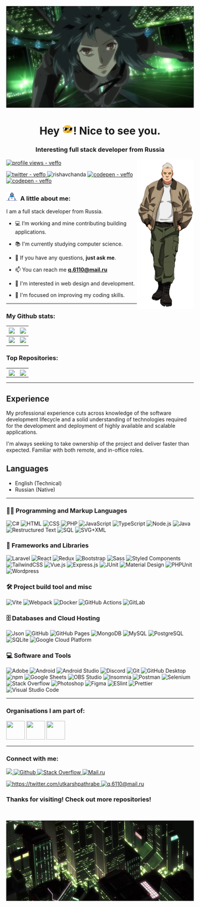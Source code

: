<a href="#">
    <img src="assets/images/banner.webp" alt="banner" />
</a>

<h1 align="center">
    Hey <a href="#"><img width="30" src="assets/icons/blob-sunglasses.gif" /></a>! Nice to see you.
</h1>

<h3 align="center">
    Interesting full stack developer from Russia
</h3>

<a href="#">
    <img align="right" height="400" src="assets/images/sidebar.png" alt="sidebar" />
</a>

<!--
<picture>
    <source
        srcset="assets/images/sidebar.jpg"
        media="(prefers-color-scheme: dark)"
    />
    <source
        srcset="assets/images/sidebar.jpg"
        media="(prefers-color-scheme: light), (prefers-color-scheme: no-preference)"
    />
    <img src="assets/images/sidebar.jpg" />
</picture>
-->
<!--
<picture>
    <source media="(prefers-color-scheme: dark)" srcset="https://user-images.githubusercontent.com/25423296/163456776-7f95b81a-f1ed-45f7-b7ab-8fa810d529fa.png">
    <img alt="Shows an illustrated sun in light color mode and a moon with stars in dark color mode." src="https://user-images.githubusercontent.com/25423296/163456779-a8556205-d0a5-45e2-ac17-42d089e3c3f8.png">
</picture>
-->

<p>
    <a href="#">
        <img src="https://komarev.com/ghpvc/?username=rishavchanda&label=Profile%20views&color=0e75b6&style=flat" alt="profile views - veffo" />
    </a>
</p>

<p>
    <a href="https://twitter.com/rishavchanda" target="blank">
        <img src="https://img.shields.io/twitter/follow/rishavchanda?logo=twitter&style=for-the-badge" alt="twitter - veffo" />
    </a>
    <img src="https://img.shields.io/badge/Hire1%20Me%20on-Upwork-brightgreen?logo=upwork&style=for-the-badge" alt="rishavchanda" />
    <a href="https://codepen.io/veffo" target="blank">
        <img src="https://img.shields.io/badge/CodePen%20veffo%20on-Upwork-brightgreen?logo=codepen&logoColor=black&style=for-the-badge" alt="codepen - veffo" />
        <img src="https://img.shields.io/badge/CodePen%veffo-white?&logo=codepen&logoColor=black&style=for-the-badge" alt="codepen - veffo" />
    </a>
</p>

### <img width="30" src="assets/images/dev.gif" alt="developer" /> &nbsp;A little about me:

I am a full stack developer from Russia.

- 💻 I’m working and mine contributing building applications.

- 📚 I'm currently studying computer science.

- 💬 If you have any questions, **just ask me**.

- 📫 You can reach me **q.6110@mail.ru**

- 🌵 I'm interested in web design and development.

- 🎯 I'm focused on improving my coding skills.

---

<!--
github, default, buefy, swift, transparent, vue
-->

### My Github stats:

<table>
    <thead>
        <tr>
            <th>
                <img src="https://github-profile-summary-cards.vercel.app/api/cards/profile-details?username=veffo&theme=github" />
            </th>
            <th>
                <img src="https://github-readme-streak-stats.herokuapp.com/?user=anuraghazra&theme=buefy&background=white" />
            </th>
        </tr>
    </thead>
    <tbody>
        <tr>
            <td>
                <img src="https://github-readme-stats.vercel.app/api?username=veffo&show_icons=true&locale=en&theme=buefy&count_private=true&include_all_commits=true&hide_border=true" />
            </td>
            <td>
                <img src="https://github-readme-stats.vercel.app/api/top-langs?username=anuraghazra&show_icons=true&locale=en&layout=compact&theme=buefy&langs_count=6&hide_border=true" />
            </td>
        </tr>
    </tbody>
</table>

### Top Repositories:

<table>
    <tbody>
        <tr>
            <td>
                <a href="https://github.com/anuraghazra/github-readme-stats" target="_blank">
                    <img align="center" src="https://github-readme-stats.vercel.app/api/pin/?username=anuraghazra&repo=github-readme-stats&theme=buefy" />
                </a>
            </td>
            <td>
                <a href="https://github.com/anuraghazra/anuraghazra.github.io" target="_blank">
                    <img align="center" src="https://github-readme-stats.vercel.app/api/pin/?username=anuraghazra&repo=anuraghazra.github.io&theme=buefy" />
                </a>
            </td>
        </tr>
    </tbody>
</table>

---

## Experience

My professional experience cuts across knowledge of the software development lifecycle and a solid understanding of technologies required for the development and deployment of highly available and scalable applications.

I'm always seeking to take ownership of the project and deliver faster than expected. Familiar with both remote, and in-office roles.

## Languages
- English (Technical)
- Russian (Native)

---

### :woman_technologist: Programming and Markup Languages

<p>
    <img alt="C#" src="https://custom-icon-badges.demolab.com/badge/C%23-68217A.svg?logo=cs2&logoColor=white" />
    <img alt="HTML" src="https://img.shields.io/badge/HTML-E34F26.svg?logo=html5&logoColor=white" />
    <img alt="CSS" src="https://img.shields.io/badge/CSS-1572B6.svg?logo=css3&logoColor=white" />
    <img alt="PHP" src="https://img.shields.io/badge/PHP-777BB4.svg?logo=php&logoColor=white" />
    <img alt="JavaScript" src="https://img.shields.io/badge/JavaScript-F7DF1E.svg?logo=javascript&logoColor=black" />
    <img alt="TypeScript" src="https://img.shields.io/badge/TypeScript-007ACC.svg?logo=typescript&logoColor=white" />
    <img alt="Node.js" src="https://img.shields.io/badge/Node.js-43853D.svg?logo=node.js&logoColor=white" />
    <img alt="Java" src="https://custom-icon-badges.demolab.com/badge/Java-007396.svg?logo=java&logoColor=white" />
    <img alt="Restructured Text" src="https://img.shields.io/badge/Restructured Text-3a4148.svg?logo=readthedocs&logoColor=white" />
    <img alt="SQL" src="https://custom-icon-badges.demolab.com/badge/SQL-025E8C.svg?logo=database&logoColor=white" />
    <img alt="SVG+XML" src="https://img.shields.io/badge/SVG%2BXML-e0982c.svg?logo=svg&logoColor=white" />
</p>

### 🧰 Frameworks and Libraries

<p>
    <img alt="Laravel" src="https://img.shields.io/badge/-Laravel-00599C?style=flat-square&logo=Laravel" />
    <img alt="React" src="https://img.shields.io/badge/-React-45b8d8?style=flat-square&logo=react&logoColor=white" />
    <img alt="Redux" src="https://img.shields.io/badge/-Redux-764ABC?style=flat-square&logo=redux&logoColor=white" />
    <img alt="Bootstrap" src="https://img.shields.io/badge/Bootstrap-7952B3.svg?logo=bootstrap&logoColor=white" />
    <img alt="Sass" src="https://img.shields.io/badge/-Sass-CC6699?style=flat-square&logo=sass&logoColor=white" />
    <img alt="Styled Components" src="https://img.shields.io/badge/-Styled_Components-db7092?style=flat-square&logo=styled-components&logoColor=white" />
    <img alt="TailwindCSS" src="https://img.shields.io/badge/-TailwindCSS-%231a202c?style=flat-square&logo=tailwind-css" />
    <img alt="Vue.js" src="https://img.shields.io/static/v1?label=&message=Vue.js&color=4FC08D&logo=vuedotjs&logoColor=white" />
    <img alt="Express.js" src="https://img.shields.io/badge/Express.js-404d59.svg?logo=express&logoColor=white" />
    <img alt="JUnit" src="https://custom-icon-badges.demolab.com/badge/JUnit-25A162.svg?logo=check-circle&logoColor=white" />
    <img alt="Material Design" src="https://img.shields.io/badge/Material%20Design-0081CB.svg?logo=material-design&logoColor=white" />
    <img alt="PHPUnit" src="https://custom-icon-badges.demolab.com/badge/PHPUnit-366488.svg?logo=test-tube&logoColor=white" />
    <img alt="Wordpress" src="https://img.shields.io/badge/Wordpress-21759B?logo=wordpress&logoColor=white" />
</p>

### 🛠️ Project build tool and misc

<p>
    <img alt="Vite" src="https://img.shields.io/badge/-Vite-%23646CFF?style=flat-square&logo=vite&logoColor=white" />
    <img alt="Webpack" src="https://img.shields.io/badge/-Webpack-2B3A42?style=flat-square&logo=webpack&logoColor=white" />
    <img alt="Docker" src="https://img.shields.io/badge/-Docker-46a2f1?style=flat-square&logo=docker&logoColor=white" />
    <img alt="GitHub Actions" src="https://img.shields.io/badge/-Github_Actions-2088FF?style=flat-square&logo=github-actions&logoColor=white" />
    <img alt="GitLab" src="https://img.shields.io/badge/-GitLab-FCA121?style=flat-square&logo=gitlab" />
</p>

### 🗄️ Databases and Cloud Hosting

<p>
    <img alt="Json" src="https://img.shields.io/badge/json-5E5C5C?style=flat&logo=json&logoColor=white" />
    <img alt="GitHub" src="https://img.shields.io/badge/-GitHub-181717?style=flat-square&logo=github" />
    <img alt="GitHub Pages" src="https://img.shields.io/badge/GitHub%20Pages-327FC7.svg?logo=github&logoColor=white" />
    <img alt="MongoDB" src ="https://img.shields.io/badge/MongoDB-4ea94b.svg?logo=mongodb&logoColor=white" />
    <img alt="MySQL" src="https://img.shields.io/badge/MySQL-F6A113.svg?logo=mysql&logoColor=white" />
    <img alt="PostgreSQL" src ="https://img.shields.io/badge/PostgreSQL-316192.svg?logo=postgresql&logoColor=white" />
    <img alt="SQLite" src ="https://img.shields.io/badge/SQLite-07405e.svg?logo=sqlite&logoColor=white" />
    <img alt="Google Cloud Platform" src="https://img.shields.io/badge/-Google_Cloud_Platform-1a73e8?style=flat-square&logo=google-cloud&logoColor=white" />
</p>

### 💻 Software and Tools

<p>
    <img alt="Adobe" src="https://img.shields.io/badge/Adobe-FF0000.svg?logo=adobe&logoColor=white" />
    <img alt="Android" src="https://img.shields.io/badge/Android-3DDC84?logo=android&logoColor=white" />
    <img alt="Android Studio" src="https://img.shields.io/badge/Android%20Studio-008678.svg?logo=android-studio&logoColor=white" />
    <img alt="Discord" src="https://img.shields.io/badge/-Discord-5865F2.svg?logo=discord&logoColor=white" />
    <img alt="Git" src="https://img.shields.io/badge/Git-F05033.svg?logo=git&logoColor=white" />
    <img alt="GitHub Desktop" src="https://img.shields.io/badge/GitHub%20Desktop-8034A9.svg?logo=github&logoColor=white" />
    <img alt="npm" src="https://img.shields.io/badge/-NPM-CB3837?style=flat-square&logo=npm&logoColor=white" />
    <img alt="Google Sheets" src="https://img.shields.io/badge/Sheets-34A853.svg?logo=google%20sheets&logoColor=white" />
    <img alt="OBS Studio" src="https://img.shields.io/badge/-OBS-302E31?logo=obs-studio&logoColor=white" />
    <img alt="Insomnia" src="https://img.shields.io/badge/-Insomnia-5849BE?style=flat-square&logo=insomnia&logoColor=white" />
    <img alt="Postman" src="https://img.shields.io/badge/Postman-FF6C37?logo=postman&logoColor=white" />
    <img alt="Selenium" src="https://img.shields.io/static/v1?label=&message=Selenium&color=43B02A&logo=selenium&logoColor=white" />
    <img alt="Stack Overflow" src="https://img.shields.io/badge/-Stack%20Overflow-FE7A16?logo=stack-overflow&logoColor=white" />
    <img alt="Photoshop" src="https://img.shields.io/badge/Adobe%20Photoshop-31A8FF?style=flat&logo=Adobe%20Photoshop&logoColor=black" />
    <img alt="Figma" src="https://img.shields.io/badge/Figma-F24E1E?style=flat&logo=figma&logoColor=white" />
    <img alt="ESlint" src="https://img.shields.io/badge/-ESLint-%234B32C3?style=flat-square&logo=eslint" />
    <img alt="Prettier" src="https://img.shields.io/badge/-Prettier-%23F7B93E?style=flat-square&logo=prettier&logoColor=ffffff" />
    <img alt="Visual Studio Code" src="https://img.shields.io/badge/Visual%20Studio%20Code-0078d7.svg?logo=visual-studio-code&logoColor=white" />
</p>

---

### Organisations I am part of:

<p>
    <img width= "50" height= "50" src= "https://avatars.githubusercontent.com/u/66388388?s=88&v=4" />
    <img width= "50" height= "50" src= "https://avatars.githubusercontent.com/u/35373879?s=60&v=4" />
    <img width= "50" height= "50" src= "https://avatars.githubusercontent.com/u/87652881?s=200&v=4" />
</p>

---

### Connect with me:

<p>
    <a href="https://t.me/moepoi" target="_blank">
        <img src="https://img.shields.io/badge/Telegram-%40moepoi-28a8ea" />
    </a>
    <a href="#">
        <img alt="Github" src="http://img.shields.io/badge/-@veffo-black?style=flat-square&logo=github&link=https://github.com/Defcon27/" />
    </a>
    <a href="#">
        <img alt="Stack Overflow" src="https://img.shields.io/badge/-Stack%20Overflow-FE7A16?logo=stack-overflow&logoColor=white" />
    </a>
    <a href="#">
        <img alt="Mail.ru" src="https://img.shields.io/badge/-Mail.ru-d14836?style=flat-square&logo=Gmail&logoColor=white&link=mailto:q.6110@mail.ru" />
    </a>
</p>

<p>
    <a href="https://twitter.com/utkarshpathrabe" target="blank">
        <img width="30" height="30" src="https://www.vectorlogo.zone/logos/twitter/twitter-official.svg" alt="https://twitter.com/utkarshpathrabe" />
    </a>
    <a href="mailto:q.6110@mail.ru" target="blank">
        <img width="30" height="30" src="https://www.vectorlogo.zone/logos/gmail/gmail-icon.svg" alt="q.6110@mail.ru" />
    </a>
</p>

<!--
<p align="center">This <i>README</i> file is generated <b>every 3 hours</b>!</br>Last refresh: Friday, 20 December, 01:03 CET<br /><a href="https://medium.com/@th.guibert/how-to-create-a-self-updating-readme-md-for-your-github-profile-f8b05744ca91">Create your own here!</a></p>
-->

### Thanks for visiting! Check out more repositories!

<br />

<p>
    <img alt="Json" src="assets/images/footer.jpg" />
</p>
